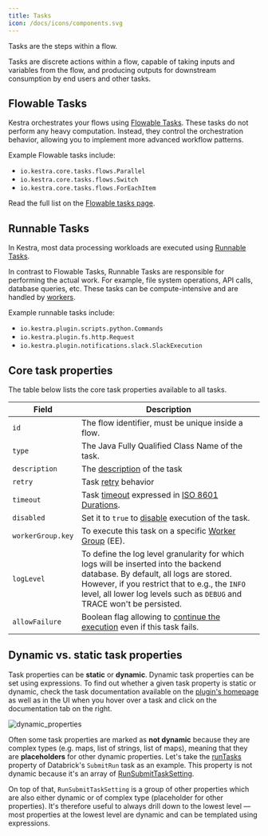 ```yaml
---
title: Tasks
icon: /docs/icons/components.svg
---
```


Tasks are the steps within a flow.

Tasks are discrete actions within a flow, capable of taking inputs and variables from the flow, and producing outputs for downstream consumption by end users and other tasks.

## Flowable Tasks

Kestra orchestrates your flows using [Flowable Tasks](/docs/concepts/flowable-tasks). These tasks do not perform any heavy computation. Instead, they control the orchestration behavior, allowing you to implement more advanced workflow patterns.

Example Flowable tasks include:
- `io.kestra.core.tasks.flows.Parallel`
- `io.kestra.core.tasks.flows.Switch`
- `io.kestra.core.tasks.flows.ForEachItem`

Read the full list on the [Flowable tasks page](/docs/concepts/flowable-tasks).

## Runnable Tasks

In Kestra, most data processing workloads are executed using [Runnable Tasks](/docs/concepts/runnable-tasks).

In contrast to Flowable Tasks, Runnable Tasks are responsible for performing the actual work. For example, file system operations, API calls, database queries, etc. These tasks can be compute-intensive and are handled by [workers](../04.architecture/05.worker.md).

Example runnable tasks include:
- `io.kestra.plugin.scripts.python.Commands`
- `io.kestra.plugin.fs.http.Request`
- `io.kestra.plugin.notifications.slack.SlackExecution`

## Core task properties

The table below lists the core task properties available to all tasks.

| Field             | Description                                                                                                                                                                                                                                                 |
|-------------------|-------------------------------------------------------------------------------------------------------------------------------------------------------------------------------------------------------------------------------------------------------------|
| `id`              | The flow identifier, must be unique inside a flow.                                                                                                                                                                                                          |
| `type`            | The Java Fully Qualified Class Name of the task.                                                                                                                                                                                                            |
| `description`     | The [description](/docs/workflow-components/descriptions) of the task                                                                                                                                                                                                                                 |
| `retry`           | Task [retry](/docs/workflow-components/retries) behavior                                                                                                                                                                                                                                         |
| `timeout`         | Task [timeout](/docs/workflow-components/timeout) expressed in [ISO 8601 Durations](https://en.wikipedia.org/wiki/ISO_8601#Durations).                                                                                                                                                           |
| `disabled`        | Set it to `true` to [disable](/docs/workflow-components/disabled) execution of the task.                                                                                                                                                                                                          |
| `workerGroup.key` | To execute this task on a specific [Worker Group](/docs/enterprise/worker-group) (EE).                                                                                                                                                                                                       |
| `logLevel`        | To define the log level granularity for which logs will be inserted into the backend database. By default, all logs are stored. However, if you restrict that to e.g., the `INFO` level, all lower log levels such as `DEBUG` and TRACE won't be persisted. |
| `allowFailure`    | Boolean flag allowing to [continue the execution](/docs/workflow-components/errors#allowfailure-property) even if this task fails.                                                                                                                                                                                    |

## Dynamic vs. static task properties

Task properties can be **static** or **dynamic**. Dynamic task properties can be set using expressions. To find out whether a given task property is static or dynamic, check the task documentation available on the [plugin's homepage](https://kestra.io/plugins) as well as in the UI when you hover over a task and click on the documentation tab on the right.

![dynamic_properties](/docs/concepts/dynamic_properties.png)

Often some task properties are marked as **not dynamic** because they are complex types (e.g. maps, list of strings, list of maps), meaning that they are **placeholders** for other dynamic properties. Let's take the [runTasks](https://kestra.io/plugins/tasks/job/io.kestra.plugin.databricks.job.SubmitRun#runtasks) property of Databrick's `SubmitRun` task as an example. This property is not dynamic because it's an array of [RunSubmitTaskSetting](https://kestra.io/plugins/tasks/job/io.kestra.plugin.databricks.job.SubmitRun#runsubmittasksetting). 

On top of that, `RunSubmitTaskSetting` is a group of other properties which are also either dynamic or of complex type (placeholder for other properties). It's therefore useful to always drill down to the lowest level — most properties at the lowest level are dynamic and can be templated using expressions.

